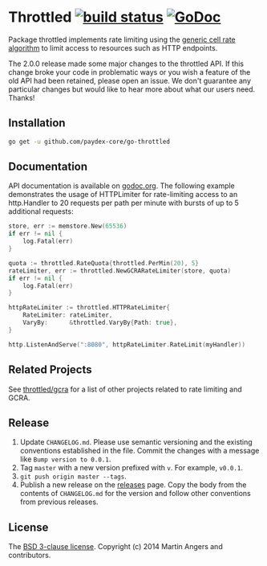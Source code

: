 # Throttled [![build status](https://secure.travis-ci.org/paydex-core/go-throttled.svg)](https://travis-ci.org/paydex-core/go-throttled) [![GoDoc](https://godoc.org/github.com/paydex-core/go-throttled?status.svg)](https://godoc.org/github.com/paydex-core/go-throttled)

Package throttled implements rate limiting using the [generic cell rate
algorithm][gcra] to limit access to resources such as HTTP endpoints.

The 2.0.0 release made some major changes to the throttled API. If
this change broke your code in problematic ways or you wish a feature
of the old API had been retained, please open an issue.  We don't
guarantee any particular changes but would like to hear more about
what our users need. Thanks!

## Installation

```sh
go get -u github.com/paydex-core/go-throttled
```

## Documentation

API documentation is available on [godoc.org][doc]. The following
example demonstrates the usage of HTTPLimiter for rate-limiting access
to an http.Handler to 20 requests per path per minute with bursts of
up to 5 additional requests:

```go
store, err := memstore.New(65536)
if err != nil {
	log.Fatal(err)
}

quota := throttled.RateQuota{throttled.PerMin(20), 5}
rateLimiter, err := throttled.NewGCRARateLimiter(store, quota)
if err != nil {
	log.Fatal(err)
}

httpRateLimiter := throttled.HTTPRateLimiter{
	RateLimiter: rateLimiter,
	VaryBy:      &throttled.VaryBy{Path: true},
}

http.ListenAndServe(":8080", httpRateLimiter.RateLimit(myHandler))
```

## Related Projects

See [throttled/gcra][throttled-gcra] for a list of other projects related to
rate limiting and GCRA.

## Release

1. Update `CHANGELOG.md`. Please use semantic versioning and the existing
   conventions established in the file. Commit the changes with a message like
   `Bump version to 0.0.1`.
2. Tag `master` with a new version prefixed with `v`. For example, `v0.0.1`.
3. `git push origin master --tags`.
4. Publish a new release on the [releases] page. Copy the body from the
   contents of `CHANGELOG.md` for the version and follow other conventions from
   previous releases.

## License

The [BSD 3-clause license][bsd]. Copyright (c) 2014 Martin Angers and contributors.

[blog]: http://0value.com/go-throttled--guardian-of-the-web-server
[bsd]: https://opensource.org/licenses/BSD-3-Clause
[doc]: https://godoc.org/github.com/paydex-core/go-throttled/
[gcra]: https://en.wikipedia.org/wiki/Generic_cell_rate_algorithm
[puerkitobio]: https://github.com/puerkitobio/
[pr]: https://github.com/paydex-core/go-throttled/compare
[releases]: https://github.com/paydex-core/go-throttled/throttled/releases
[throttled-gcra]: https://github.com/paydex-core/go-throttled/gcra

<!--
# vim: set tw=79:
-->

